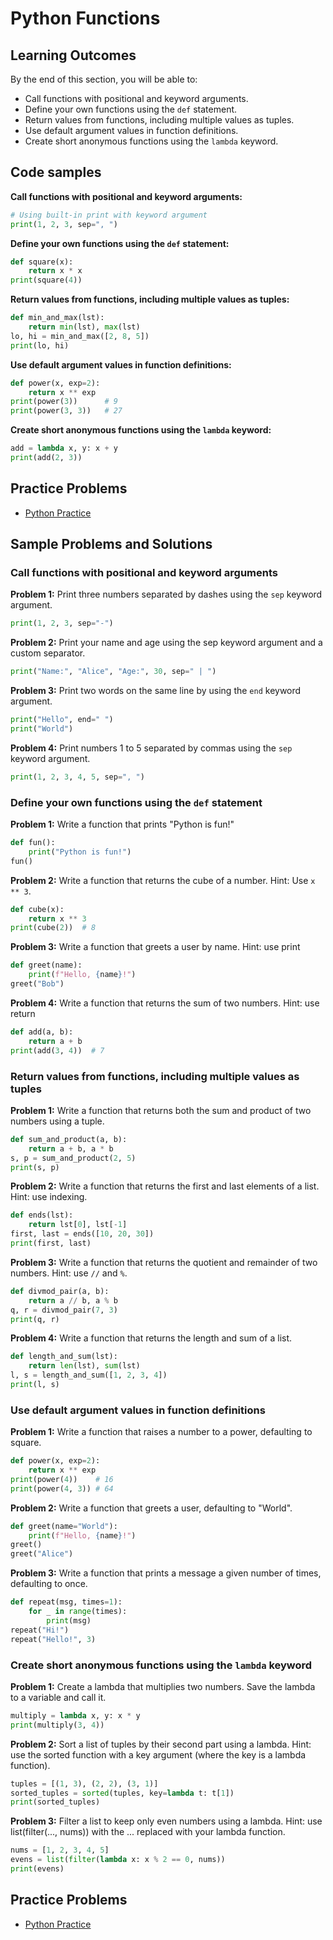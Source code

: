 # Python Functions

## Learning Outcomes

By the end of this section, you will be able to:

- Call functions with positional and keyword arguments.
- Define your own functions using the `def` statement.
- Return values from functions, including multiple values as tuples.
- Use default argument values in function definitions.
- Create short anonymous functions using the `lambda` keyword.

## Code samples


**Call functions with positional and keyword arguments:**

```python
# Using built-in print with keyword argument
print(1, 2, 3, sep=", ")
```

**Define your own functions using the `def` statement:**

```python
def square(x):
    return x * x
print(square(4))
```

**Return values from functions, including multiple values as tuples:**

```python
def min_and_max(lst):
    return min(lst), max(lst)
lo, hi = min_and_max([2, 8, 5])
print(lo, hi)
```

**Use default argument values in function definitions:**

```python
def power(x, exp=2):
    return x ** exp
print(power(3))      # 9
print(power(3, 3))   # 27
```

**Create short anonymous functions using the `lambda` keyword:**

```python
add = lambda x, y: x + y
print(add(2, 3))
```

## Practice Problems

- [Python Practice](template.ipynb)

## Sample Problems and Solutions

### Call functions with positional and keyword arguments

**Problem 1:** Print three numbers separated by dashes using the `sep` keyword argument.

```python
print(1, 2, 3, sep="-")
```

**Problem 2:** Print your name and age using the sep keyword argument and a custom separator.

```python
print("Name:", "Alice", "Age:", 30, sep=" | ")
```

**Problem 3:** Print two words on the same line by using the `end` keyword argument.

```python
print("Hello", end=" ")
print("World")
```

**Problem 4:** Print numbers 1 to 5 separated by commas using the `sep` keyword argument.

```python
print(1, 2, 3, 4, 5, sep=", ")
```

### Define your own functions using the `def` statement


**Problem 1:** Write a function that prints "Python is fun!"

```python
def fun():
    print("Python is fun!")
fun()
```

**Problem 2:** Write a function that returns the cube of a number. Hint: Use `x ** 3`.

```python
def cube(x):
    return x ** 3
print(cube(2))  # 8
```

**Problem 3:** Write a function that greets a user by name. Hint: use print

```python
def greet(name):
    print(f"Hello, {name}!")
greet("Bob")
```

**Problem 4:** Write a function that returns the sum of two numbers. Hint: use return

```python
def add(a, b):
    return a + b
print(add(3, 4))  # 7
```


### Return values from functions, including multiple values as tuples

**Problem 1:** Write a function that returns both the sum and product of two numbers using a tuple.

```python
def sum_and_product(a, b):
    return a + b, a * b
s, p = sum_and_product(2, 5)
print(s, p)
```

**Problem 2:** Write a function that returns the first and last elements of a list. Hint: use indexing.

```python
def ends(lst):
    return lst[0], lst[-1]
first, last = ends([10, 20, 30])
print(first, last)
```

**Problem 3:** Write a function that returns the quotient and remainder of two numbers. Hint: use `//` and `%`.

```python
def divmod_pair(a, b):
    return a // b, a % b
q, r = divmod_pair(7, 3)
print(q, r)
```

**Problem 4:** Write a function that returns the length and sum of a list.

```python
def length_and_sum(lst):
    return len(lst), sum(lst)
l, s = length_and_sum([1, 2, 3, 4])
print(l, s)
```

### Use default argument values in function definitions

**Problem 1:** Write a function that raises a number to a power, defaulting to square.

```python
def power(x, exp=2):
    return x ** exp
print(power(4))    # 16
print(power(4, 3)) # 64
```

**Problem 2:** Write a function that greets a user, defaulting to "World".

```python
def greet(name="World"):
    print(f"Hello, {name}!")
greet()
greet("Alice")
```


**Problem 3:** Write a function that prints a message a given number of times, defaulting to once.

```python
def repeat(msg, times=1):
    for _ in range(times):
        print(msg)
repeat("Hi!")
repeat("Hello!", 3)
```

### Create short anonymous functions using the `lambda` keyword

**Problem 1:** Create a lambda that multiplies two numbers. Save the lambda to a variable and call it.

```python
multiply = lambda x, y: x * y
print(multiply(3, 4))
```

**Problem 2:** Sort a list of tuples by their second part using a lambda. Hint: use the sorted function with a key argument (where the key is a lambda function).

```python
tuples = [(1, 3), (2, 2), (3, 1)]
sorted_tuples = sorted(tuples, key=lambda t: t[1])
print(sorted_tuples)
```

**Problem 3:** Filter a list to keep only even numbers using a lambda. Hint: use list(filter(..., nums)) with the ... replaced with your lambda function.

```python
nums = [1, 2, 3, 4, 5]
evens = list(filter(lambda x: x % 2 == 0, nums))
print(evens)
```

## Practice Problems

- [Python Practice](template.ipynb)
